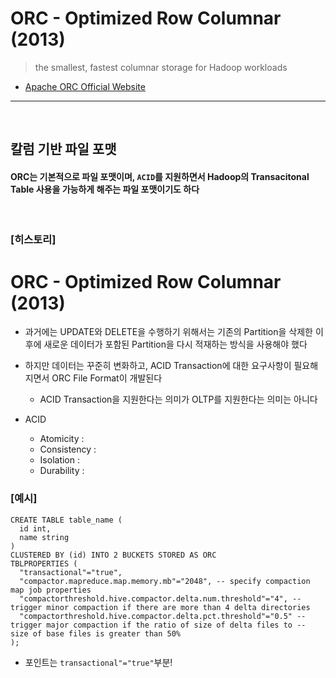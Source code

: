 # ORC - Optimized Row Columnar (2013)
> the smallest, fastest columnar storage for Hadoop workloads
* [Apache ORC Official Website](https://orc.apache.org)

<hr>
<br>

## 칼럼 기반 파일 포맷
#### ORC는 기본적으로 파일 포맷이며, `ACID`를 지원하면서 Hadoop의 Transacitonal Table 사용을 가능하게 해주는 파일 포맷이기도 하다

<br>

### [히스토리]
# ORC - Optimized Row Columnar (2013)

* 과거에는 UPDATE와 DELETE을 수행하기 위해서는 기존의 Partition을 삭제한 이후에 새로운 데이터가 포함된 Partition을 다시 적재하는 방식을 사용해야 했다
* 하지만 데이터는 꾸준히 변화하고, ACID Transaction에 대한 요구사항이 필요해지면서 ORC File Format이 개발된다
  * ACID Transaction을 지원한다는 의미가 OLTP를 지원한다는 의미는 아니다

* ACID
  * Atomicity   : 
  * Consistency : 
  * Isolation   : 
  * Durability  : 

### [예시]
```hiveql
CREATE TABLE table_name ( 
  id int, 
  name string 
) 
CLUSTERED BY (id) INTO 2 BUCKETS STORED AS ORC 
TBLPROPERTIES (
  "transactional"="true", 
  "compactor.mapreduce.map.memory.mb"="2048", -- specify compaction map job properties 
  "compactorthreshold.hive.compactor.delta.num.threshold"="4", -- trigger minor compaction if there are more than 4 delta directories    
  "compactorthreshold.hive.compactor.delta.pct.threshold"="0.5" -- trigger major compaction if the ratio of size of delta files to -- size of base files is greater than 50% 
);
```
* 포인트는 `transactional"="true"`부분!
